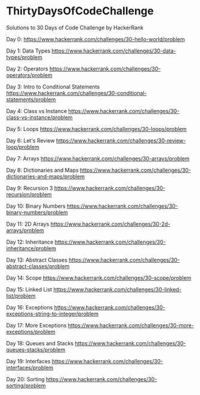 # ThirtyDaysOfCodeChallenge

Solutions to 30 Days of Code Challenge by HackerRank

Day 0: https://www.hackerrank.com/challenges/30-hello-world/problem

Day 1: Data Types https://www.hackerrank.com/challenges/30-data-types/problem

Day 2: Operators https://www.hackerrank.com/challenges/30-operators/problem

Day 3: Intro to Conditional Statements https://www.hackerrank.com/challenges/30-conditional-statements/problem

Day 4: Class vs Instance https://www.hackerrank.com/challenges/30-class-vs-instance/problem

Day 5: Loops https://www.hackerrank.com/challenges/30-loops/problem

Day 6: Let's Review https://www.hackerrank.com/challenges/30-review-loop/problem

Day 7: Arrays https://www.hackerrank.com/challenges/30-arrays/problem

Day 8: Dictionaries and Maps https://www.hackerrank.com/challenges/30-dictionaries-and-maps/problem

Day 9: Recursion 3 https://www.hackerrank.com/challenges/30-recursion/problem

Day 10: Binary Numbers https://www.hackerrank.com/challenges/30-binary-numbers/problem

Day 11: 2D Arrays https://www.hackerrank.com/challenges/30-2d-arrays/problem

Day 12: Inheritance https://www.hackerrank.com/challenges/30-inheritance/problem

Day 13: Abstract Classes https://www.hackerrank.com/challenges/30-abstract-classes/problem

Day 14: Scope https://www.hackerrank.com/challenges/30-scope/problem

Day 15: Linked List https://www.hackerrank.com/challenges/30-linked-list/problem

Day 16: Exceptions https://www.hackerrank.com/challenges/30-exceptions-string-to-integer/problem

Day 17: More Exceptions https://www.hackerrank.com/challenges/30-more-exceptions/problem

Day 18: Queues and Stacks https://www.hackerrank.com/challenges/30-queues-stacks/problem

Day 19: Interfaces https://www.hackerrank.com/challenges/30-interfaces/problem

Day 20: Sorting https://www.hackerrank.com/challenges/30-sorting/problem
